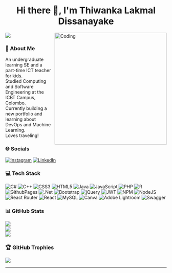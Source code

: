 <h1 align="center">Hi there 👋, I'm Thiwanka Lakmal Dissanayake</h1>

<img align="right" alt="Coding" width="350" src="https://camo.githubusercontent.com/7de37139d0b4c1ce40865e799b446c0e963a3dd8fb68d239707237c40604fa3d/68747470733a2f2f63646e2e6472696262626c652e636f6d2f75736572732f3733303730332f73637265656e73686f74732f363538313234332f6176656e746f2e676966">

[![](https://visitcount.itsvg.in/api?id=Thiwanka-dot&icon=0&color=0)](https://visitcount.itsvg.in)

<h3 align="left">💫 About Me</h3>

An undergraduate learning SE and a part-time ICT teacher for kids.<br>Studied Computing and Software Engineering at the ICBT Campus, Colombo.<br>Currently building a new portfolio and learning about DevOps and Machine Learning.<br>Loves traveling!<br>

<h3 align="left">🌐 Socials</h3>

[![Instagram](https://img.shields.io/badge/Instagram-%23E4405F.svg?logo=Instagram&logoColor=white)](https://instagram.com/_ted_zeo) [![LinkedIn](https://img.shields.io/badge/LinkedIn-%230077B5.svg?logo=linkedin&logoColor=white)](https://linkedin.com/in/thiwanka-dissanayake-tld) 

<h3 align="left">💻 Tech Stack</h3>

![C#](https://img.shields.io/badge/c%23-%23239120.svg?style=for-the-badge&logo=csharp&logoColor=white) ![C++](https://img.shields.io/badge/c++-%2300599C.svg?style=for-the-badge&logo=c%2B%2B&logoColor=white) ![CSS3](https://img.shields.io/badge/css3-%231572B6.svg?style=for-the-badge&logo=css3&logoColor=white) ![HTML5](https://img.shields.io/badge/html5-%23E34F26.svg?style=for-the-badge&logo=html5&logoColor=white) ![Java](https://img.shields.io/badge/java-%23ED8B00.svg?style=for-the-badge&logo=openjdk&logoColor=white) ![JavaScript](https://img.shields.io/badge/javascript-%23323330.svg?style=for-the-badge&logo=javascript&logoColor=%23F7DF1E) ![PHP](https://img.shields.io/badge/php-%23777BB4.svg?style=for-the-badge&logo=php&logoColor=white) ![R](https://img.shields.io/badge/r-%23276DC3.svg?style=for-the-badge&logo=r&logoColor=white) ![GithubPages](https://img.shields.io/badge/github%20pages-121013?style=for-the-badge&logo=github&logoColor=white) ![.Net](https://img.shields.io/badge/.NET-5C2D91?style=for-the-badge&logo=.net&logoColor=white) ![Bootstrap](https://img.shields.io/badge/bootstrap-%238511FA.svg?style=for-the-badge&logo=bootstrap&logoColor=white) ![jQuery](https://img.shields.io/badge/jquery-%230769AD.svg?style=for-the-badge&logo=jquery&logoColor=white) ![JWT](https://img.shields.io/badge/JWT-black?style=for-the-badge&logo=JSON%20web%20tokens) ![NPM](https://img.shields.io/badge/NPM-%23CB3837.svg?style=for-the-badge&logo=npm&logoColor=white) ![NodeJS](https://img.shields.io/badge/node.js-6DA55F?style=for-the-badge&logo=node.js&logoColor=white) ![React Router](https://img.shields.io/badge/React_Router-CA4245?style=for-the-badge&logo=react-router&logoColor=white) ![React](https://img.shields.io/badge/react-%2320232a.svg?style=for-the-badge&logo=react&logoColor=%2361DAFB) ![MySQL](https://img.shields.io/badge/mysql-%2300000f.svg?style=for-the-badge&logo=mysql&logoColor=white) ![Canva](https://img.shields.io/badge/Canva-%2300C4CC.svg?style=for-the-badge&logo=Canva&logoColor=white) ![Adobe Lightroom](https://img.shields.io/badge/Adobe%20Lightroom-31A8FF.svg?style=for-the-badge&logo=Adobe%20Lightroom&logoColor=white) ![Swagger](https://img.shields.io/badge/-Swagger-%23Clojure?style=for-the-badge&logo=swagger&logoColor=white)

<h3 align="left">📊 GitHub Stats</h3>

![](https://github-readme-stats.vercel.app/api?username=Thiwanka-dot&theme=nightowl&hide_border=false&include_all_commits=false&count_private=false)<br/>
![](https://github-readme-streak-stats.herokuapp.com/?user=Thiwanka-dot&theme=nightowl&hide_border=false)<br/>
![](https://github-readme-stats.vercel.app/api/top-langs/?username=Thiwanka-dot&theme=nightowl&hide_border=false&include_all_commits=false&count_private=false&layout=compact)

<h3 align="left">🏆 GitHub Trophies</h3>

![](https://github-profile-trophy.vercel.app/?username=Thiwanka-dot&theme=discord&no-frame=false&no-bg=true&margin-w=4)

---
